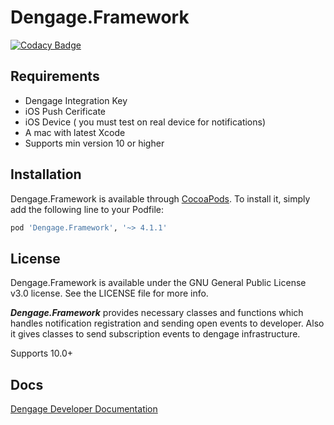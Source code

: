 # Dengage.Framework


[![Codacy Badge](https://api.codacy.com/project/badge/Grade/5bff8a0fa6b44ddabf44a849dc81275f)](https://app.codacy.com/manual/whitehorse-technology/Dengage.Framework?utm_source=github.com&utm_medium=referral&utm_content=whitehorse-technology/Dengage.Framework&utm_campaign=Badge_Grade_Dashboard)

## Requirements

* Dengage Integration Key
* iOS Push Cerificate
* iOS Device ( you must test on real device for notifications)
* A mac with latest Xcode
* Supports min version 10 or higher

## Installation

Dengage.Framework is available through [CocoaPods](https://cocoapods.org). To install
it, simply add the following line to your Podfile:

```ruby
pod 'Dengage.Framework', '~> 4.1.1'
```

## License

Dengage.Framework is available under the GNU General Public License v3.0 license. See the LICENSE file for more info.

***Dengage.Framework*** provides necessary classes and functions which handles notification registration and sending open events to developer.  Also it gives classes to send subscription events to dengage infrastructure.

Supports 10.0+

## Docs 

[Dengage Developer Documentation](https://dev.dengage.com/push-sdk/ios)
